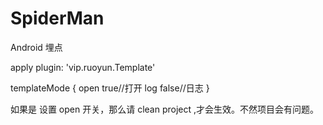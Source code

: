 # SpiderMan
Android 埋点




apply plugin: 'vip.ruoyun.Template'

templateMode {
    open true//打开
    log false//日志
}

如果是 设置 open 开关，那么请 clean project ,才会生效。不然项目会有问题。

